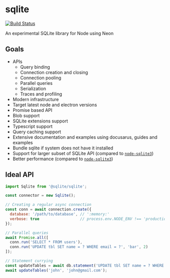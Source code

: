 # sqlite

[![Build Status](https://travis-ci.com/sqlite-js/sqlite.svg?branch=master)](https://travis-ci.com/sqlite-js/sqlite)

An experimental SQLite library for Node using Neon

## Goals
* APIs
  * Query binding
  * Connection creation and closing
  * Connection pooling
  * Parallel queries
  * Serialization
  * Traces and profiling
* Modern infrastructure
* Target latest node and electron versions
* Promise based API
* Blob support
* SQLite extensions support
* Typescript support
* Query caching support
* Extensive documentation and examples using docusarus, guides and examples
* Bundle sqlite if system does not have it installed
* Support for larger subset of SQLite API (compared to [`node-sqlite3`](https://github.com/mapbox/node-sqlite3))
* Better performance  (compared to [`node-sqlite3`](https://github.com/mapbox/node-sqlite3))

## Ideal API
```js
import Sqlite from '@sqlite/sqlite';

const connector = new Sqlite();

// Creating a regular async connection
const conn = await connection.create({
  database: '/path/to/database', // ':memory:'
  verbose: true                  // process.env.NODE_ENV !== 'production'
});

// Parallel queries
await Promise.all([
  conn.run('SELECT * FROM users'),
  conn.run('UPDATE tbl SET name = ? WHERE email = ?', 'bar', 2)
]);

// Statement currying
const updateTables = await db.statement('UPDATE tbl SET name = ? WHERE email = ?');
await updateTables('john', 'john@gmail.com');
```

